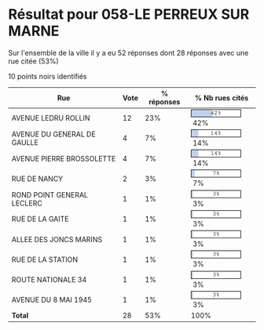 # Résultat pour 058-LE PERREUX SUR MARNE

Sur l'ensemble de la ville il y a eu 52 réponses dont 28 réponses avec une rue citée (53%)

10 points noirs identifiés

| Rue | Vote | % réponses | % Nb rues cités|
|-----|------|------------|----------------|
| AVENUE LEDRU ROLLIN | 12 | 23% | <img src="../../img/bar_42.gif" />&nbsp;42%|
| AVENUE DU GENERAL DE GAULLE | 4 | 7% | <img src="../../img/bar_14.gif" />&nbsp;14%|
| AVENUE PIERRE BROSSOLETTE | 4 | 7% | <img src="../../img/bar_14.gif" />&nbsp;14%|
| RUE DE NANCY | 2 | 3% | <img src="../../img/bar_7.gif" />&nbsp;7%|
| ROND POINT GENERAL LECLERC | 1 | 1% | <img src="../../img/bar_3.gif" />&nbsp;3%|
| RUE DE LA GAITE | 1 | 1% | <img src="../../img/bar_3.gif" />&nbsp;3%|
| ALLEE DES JONCS MARINS | 1 | 1% | <img src="../../img/bar_3.gif" />&nbsp;3%|
| RUE DE LA STATION | 1 | 1% | <img src="../../img/bar_3.gif" />&nbsp;3%|
| ROUTE NATIONALE 34 | 1 | 1% | <img src="../../img/bar_3.gif" />&nbsp;3%|
| AVENUE DU 8 MAI 1945 | 1 | 1% | <img src="../../img/bar_3.gif" />&nbsp;3%|
| **Total** | 28 | 53% | 100%|
